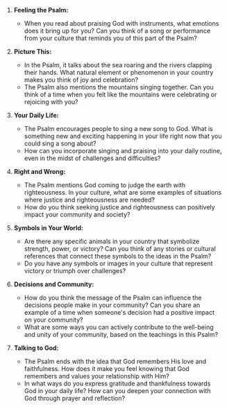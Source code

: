 1. **Feeling the Psalm:**
   - When you read about praising God with instruments, what emotions does it bring up for you? Can you think of a song or performance from your culture that reminds you of this part of the Psalm?

2. **Picture This:**
   - In the Psalm, it talks about the sea roaring and the rivers clapping their hands. What natural element or phenomenon in your country makes you think of joy and celebration?
   - The Psalm also mentions the mountains singing together. Can you think of a time when you felt like the mountains were celebrating or rejoicing with you? 

3. **Your Daily Life:**
   - The Psalm encourages people to sing a new song to God. What is something new and exciting happening in your life right now that you could sing a song about?
   - How can you incorporate singing and praising into your daily routine, even in the midst of challenges and difficulties?

4. **Right and Wrong:**
   - The Psalm mentions God coming to judge the earth with righteousness. In your culture, what are some examples of situations where justice and righteousness are needed?
   - How do you think seeking justice and righteousness can positively impact your community and society?

5. **Symbols in Your World:**
   - Are there any specific animals in your country that symbolize strength, power, or victory? Can you think of any stories or cultural references that connect these symbols to the ideas in the Psalm?
   - Do you have any symbols or images in your culture that represent victory or triumph over challenges?

6. **Decisions and Community:**
   - How do you think the message of the Psalm can influence the decisions people make in your community? Can you share an example of a time when someone's decision had a positive impact on your community?
   - What are some ways you can actively contribute to the well-being and unity of your community, based on the teachings in this Psalm?

7. **Talking to God:**
   - The Psalm ends with the idea that God remembers His love and faithfulness. How does it make you feel knowing that God remembers and values your relationship with Him?
   - In what ways do you express gratitude and thankfulness towards God in your daily life? How can you deepen your connection with God through prayer and reflection?